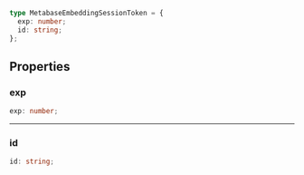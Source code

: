 ```ts
type MetabaseEmbeddingSessionToken = {
  exp: number;
  id: string;
};
```

## Properties

### exp

```ts
exp: number;
```

***

### id

```ts
id: string;
```
